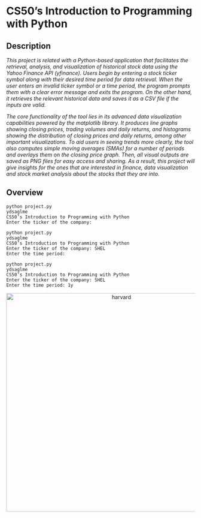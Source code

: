 # CS50’s Introduction to Programming with Python

## Description
_This project is related with a Python-based application that facilitates the retrieval, analysis, and visualization of historical stock data using the Yahoo Finance API (yfinance). Users begin by entering a stock ticker symbol along with their desired time period for data retrieval. When the user enters an invalid ticker symbol or a time period, the program prompts them with a clear error message and exits the program. On the other hand, it retrieves the relevant historical data and saves it as a CSV file if the inputs are valid._

_The core functionality of the tool lies in its advanced data visualization capabilities powered by the _matplotlib_ library. It produces line graphs showing closing prices, trading volumes and daily returns, and histograms showing the distribution of closing prices and daily returns, among other important visualizations. To aid users in seeing trends more clearly, the tool also computes simple moving averages (SMAs) for a number of periods and overlays them on the closing price graph. Then, all visual outputs are saved as PNG files for easy access and sharing. As a result, this project will give insights for the ones that are interested in finance, data visualization and stock market analysis about the stocks that they are into._

## Overview
```
python project.py
ydsaglme
CS50’s Introduction to Programming with Python
Enter the ticker of the company:
```
```
python project.py
ydsaglme
CS50’s Introduction to Programming with Python
Enter the ticker of the company: SHEL
Enter the time period:
```
```
python project.py
ydsaglme
CS50’s Introduction to Programming with Python
Enter the ticker of the company: SHEL
Enter the time period: 1y
```

<p align="center">
  <img width="600" height="583" src="https://github.com/user-attachments/assets/1c51021e-57da-4af8-b8e7-e6fe2a4dd534" alt="harvard">
</p>

